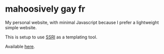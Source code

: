 # mahoosively gay fr

My personal website, with minimal Javascript because I prefer a lightweight simple website.

This is setup to use [SSRI](https://github.com/Sebagabones/Server-Side-Rendered-Includes) as a templating tool.

Available [here](https://mahoosively.gay/).


